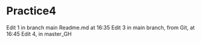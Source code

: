 # Practice4
Edit 1 in branch main Readme.md at 16:35
Edit 3 in main branch, from Git, at 16:45
Edit 4, in master_GH
